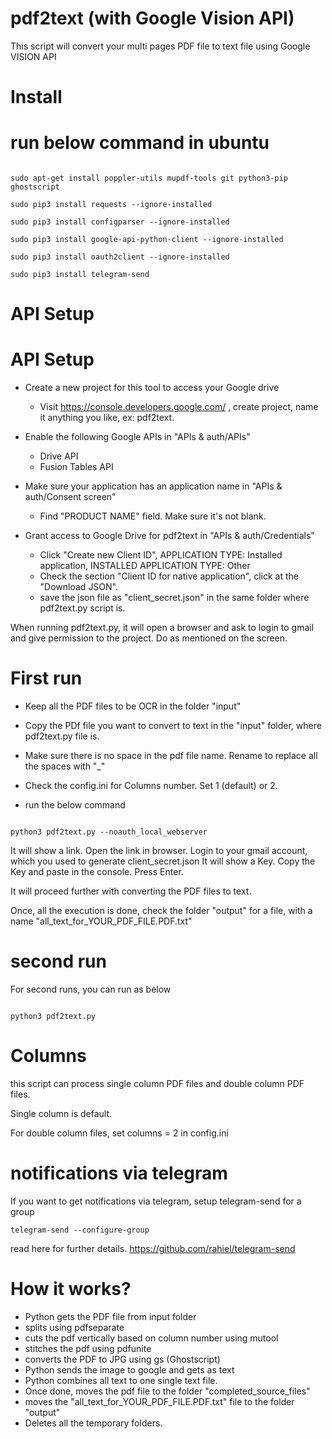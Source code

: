 # pdf2text (with Google Vision API)

This script will convert your multi pages PDF file to text file using Google VISION API


# Install


# run below command in ubuntu
```

sudo apt-get install poppler-utils mupdf-tools git python3-pip ghostscript

sudo pip3 install requests --ignore-installed

sudo pip3 install configparser --ignore-installed

sudo pip3 install google-api-python-client --ignore-installed

sudo pip3 install oauth2client --ignore-installed

sudo pip3 install telegram-send

```

# API Setup

# API Setup
 * Create a new project for this tool to access your Google drive
    * Visit https://console.developers.google.com/ , create project, name it anything you like, ex: pdf2text.

 * Enable the following Google APIs in "APIs & auth/APIs"
    * Drive API
    * Fusion Tables API

 * Make sure your application has an application name in "APIs & auth/Consent screen"
    * Find "PRODUCT NAME" field. Make sure it's not blank.

 * Grant access to Google Drive for pdf2text in "APIs & auth/Credentials"
    * Click "Create new Client ID", APPLICATION TYPE: Installed application, INSTALLED APPLICATION TYPE: Other
    * Check the section "Client ID for native application", click at the "Download JSON".
    * save the json file as "client_secret.json" in the same folder where pdf2text.py script is.
 
 When running pdf2text.py, it will open a browser and ask to login to gmail and give permission to the project.
 Do as mentioned on the screen.


# First run

* Keep all the PDF files to be OCR in the folder "input"
* Copy the PDf file you want to convert to text in the "input" folder, where pdf2text.py file is.
* Make sure there is no space in the pdf file name. Rename to replace all the spaces with "_"
* Check the config.ini for Columns number. Set 1 (default) or 2.


* run the below command

```

python3 pdf2text.py --noauth_local_webserver 

```




It will show a link.
Open the link in browser.
Login to your gmail account, which you used to generate client_secret.json
It will show a Key.
Copy the Key and paste in the console.
Press Enter.

It will proceed further with converting the PDF files to text.

Once, all the execution is done, check the  folder "output" for a file, with a name "all_text_for_YOUR_PDF_FILE.PDF.txt"



# second run


For second runs, you can run as below


```

python3 pdf2text.py  

```


# Columns

this script can process single column PDF files and double column PDF files.

Single column is default.

For double column files, set columns = 2 in config.ini

# notifications via telegram

If you want to get notifications via telegram, setup telegram-send for a group 

```
telegram-send --configure-group
```

read here for further details.
https://github.com/rahiel/telegram-send

# How it works?

* Python gets the PDF file from input folder
* splits using pdfseparate
* cuts the pdf vertically based on column number using mutool
* stitches the pdf using pdfunite
* converts the PDF to JPG using gs (Ghostscript)
* Python sends the image to google and gets as text
* Python combines all text to one single text file.
* Once done, moves the pdf file to the folder "completed_source_files"
* moves the "all_text_for_YOUR_PDF_FILE.PDF.txt" file to the folder "output"
* Deletes all the temporary folders.



